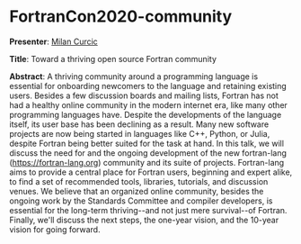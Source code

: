 # FortranCon2020-community

**Presenter**: [Milan Curcic](https://github.com/milancurcic)

**Title**: Toward a thriving open source Fortran community

**Abstract**:
A thriving community around a programming language is essential for onboarding
newcomers to the language and retaining existing users.
Besides a few discussion boards and mailing lists, Fortran has not had a 
healthy online community in the modern internet era, like many other 
programming languages have.
Despite the developments of the language itself, its user base has been 
declining as a result. 
Many new software projects are now being started in languages like C++, Python,
or Julia, despite Fortran being better suited for the task at hand.
In this talk, we will discuss the need for and the ongoing development of the new
fortran-lang (https://fortran-lang.org) community and its suite of projects.
Fortran-lang aims to provide a central place for Fortran users, beginning and 
expert alike, to find a set of recommended tools, libraries, tutorials, and 
discussion venues.
We believe that an organized online community, besides the ongoing work by the
Standards Committee and compiler developers, is essential for the long-term 
thriving--and not just mere survival--of Fortran.
Finally, we'll discuss the next steps, the one-year vision, and the 10-year 
vision for going forward.

